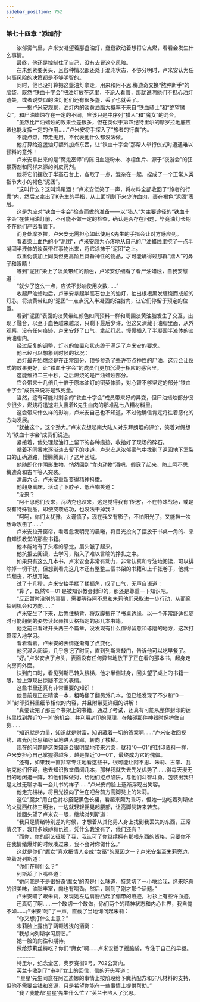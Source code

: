 ```yaml
---
sidebar_position: 752
---
```

### 第七十四章 “添加剂”  


　　浓郁雾气里，卢米安凝望着那盏油灯，蠢蠢欲动着想将它点燃，看看会发生什么事情。  
　　最终，他还是控制住了自己，没有去冒这个风险。  
　　在未到紧要关头，且各种情况都还处于混沌状态，不够分明时，卢米安认为任何高风险的决策都是不够明智的。  
　　同时，他也没打算把这盏油灯拿走，用来和阿不思.梅迪奇交换“脓肿断手”的脑袋，既然“铁血十字会”把油灯放在这里，不派人看管，那就说明他们不担心油灯遗失，或者说类似的油灯他们还有很多盏，丢了也就丢了。  
　　——据卢米安观察，油灯内的淡黄油脂大概率不来自“铁血骑士”和“绝望魔女”，和尸油蜡烛存在一定的不同，应该只是中序列“猎人”和“魔女”的混合。  
　　“虽然比尸油蜡烛的效果会差很多，但在类似于第四纪特里尔的摩罗拉地底应该也能发挥一定的作用……”卢米安将手探入了“旅者的行囊”内。  
　　不能点燃，带走无用，不代表他什么都没法做。  
　　他打算给这盏油灯额外加点东西，让“铁血十字会”那帮人举行仪式时遭遇难以预料的意外！  
　　卢米安拿出来的是“魔鬼巫师”的陈旧血迹粉末、冰檬鱼片、源于“夜游会”的狂暴药剂和同样来源的树皮药剂。  
　　他将它们摆放于半高石台上，各取了一点，混杂在一起，捏成了一个正常人类指节大小的褐色“泥团”。  
　　“这叫什么？这叫鸡尾酒！”卢米安低笑了一声，将材料全部收回了“旅者的行囊”内，然后又拿出了K先生的手指，从上面切割下来少许血肉，裹在褐色“泥团”表层。  
　　这是为应对“铁血十字会”检查而做的准备——以“猎人”为主要途径的“铁血十字会”在使用油灯前，不可能不做一定的检查，确认是否存在问题，毕竟油灯长期不在他们严密看管下。  
　　而身处摩罗拉，卢米安无需担心如此使用K先生的手指会让对方感应到。  
　　看着染上血色的小“泥团”，卢米安颇为心疼地从自己的尸油蜡烛里挖了一点半凝固半液体的淡黄带红事物出来，将它涂抹于“泥团”之上。  
　　双重伪装加上同类但更高阶且具备神性的物品，才可能瞒得过那群“猎人”的鼻子和眼睛！  
　　等到“泥团”染上了淡黄带红的颜色，卢米安仔细看了看尸油蜡烛，自我安慰道：  
　　“就少了这么一点，应该不影响使用次数……”  
　　收起尸油蜡烛后，卢米安拿起半高石台上的油灯，抽出根根黑发缠绕而成般的灯芯，将淡黄带红的“泥团”一点点沉入半凝固的油脂内，让它们停留于预定的位置。  
　　看到“泥团”表面的淡黄带红颜色如同预料一样和周围淡黄油脂发生了交互，出现了融合，以至于血色越来越淡，只剩下最后少许，但这又深藏于油脂里面，从外观察，没有任何痕迹，卢米安舒了口气，拿起灯芯，慢慢插入了半凝固半液体的淡黄油脂内。  
　　经过反复的调整，灯芯的位置和状态终于满足了卢米安的要求。  
　　他已经可以想象到时候的状况：  
　　油灯最开始燃烧是在正常部分，顶多参杂了些许带点神性的尸油，这只会让仪式的效果更好，让“铁血十字会”的成员们更加沉浸于相应的感官里。  
　　这能维持二三十秒，之后燃烧的是尸油蜡烛部分。  
　　它会带来十几倍几十倍于原本油灯的密契体验，对心智不够坚定的部分“铁血十字会”成员来说将是致死量。  
　　当然，这有可能对剩余的“铁血十字会”成员带来好的异变，但尸油蜡烛部分很少很少，燃烧将迅速进入裹着K先生血肉的那堆乱七八糟材料里。  
　　这会带来什么样的影响，卢米安自己也不知道，不过他确信肯定将往着恶化的方向发展。  
　　“就抽这个，这个劲大。”卢米安想起南大陆人对东拜朗烟的评价，笑着对假想的“铁血十字会”成员们说道。  
　　紧接着，他处理起油灯上留下的各种痕迹，收拾好了现场的碎石。  
　　循着不同香水逐渐淡去留下的味道，卢米安从浓郁雾气中找到了返回地下室裂口的正确道路，慢腾腾离开了这片区域。  
　　他随即化作阴影生物，悄然回到“食肉动物”酒吧，假寐了起来，防止阿不思.梅迪奇和古辛等人突袭。  
　　清晨六点，卢米安重新变得精神抖擞。  
　　他翻身离床，活动了下脖子，低声嘲笑道：  
　　“没来？  
　　“阿不思他们没来，瓦纳克也没来，这是觉得我有‘传送’，不在特殊战场，或是没有特殊物品，即使突袭成功，也没法干掉我？  
　　“呵呵，你们太犹豫，太谨慎了，现在我又有影子，不怕阳光了，又能挡一次致命攻击了……”  
　　卢米安拉开窗帘，看着愈发明亮的晨曦，将目光投向了摆放于书桌一角的、来自知识教堂的那些书籍。  
　　他本能地有了头疼的感觉，眉头皱了起来。  
　　他抗拒去阅读，去学习，陷入了难以言喻的挣扎之中。  
　　如果只有这么几本书，卢米安会非常有动力，非常认真和专注地阅读，可以排除掉一切干扰，但想到看完这几本还有整整三個书架的书籍和上千张卷子，他就一阵颓丧，不想开始。  
　　过了十几秒，卢米安抬手揉了揉额角，叹了口气，无声自语道：  
　　“算了，既然‘0—01’是被知识教会封印的，那还是尊重一下知识吧。  
　　“反正暂时没别的事情，需要等待阿不思和朱莉他们采取进一步行动，从而窥探到机会和方向……”  
　　卢米安坐了下来，后靠住椅背，将双脚搁在了书桌边缘，以一个非常舒适但随时可能翻倒的姿势读起赫拉贝格指定的那几本书籍。  
　　他之前已看过开头两三个篇章，没发现有什么值得留意和琢磨的地方，这次打算深入地学习。  
　　看着看着，卢米安的表情逐渐有了点变化。  
　　他沉浸入阅读，几乎忘记了时间，直到列斯来敲门，告诉他可以吃早餐了。  
　　“好。”卢米安点了点头，表面没有任何异常地放下了正在看的那本书，起身走向房间外面。  
　　快到门口时，看见列斯已转入楼梯，他才半侧过身，回头望了桌上的书籍一眼，脸上浮现出惊疑不定的表情。  
　　这些书里还真有非常重要的知识！  
　　他目前是正在精读一本，粗略翻了翻另外几本，但已经发现了不少和“0—01”封印资料里细节相似的内容，并且附带更详细的讲解！  
　　“真要读完了那三个书架上的书籍，通过了考试，还真有可能从整体封印的运转里找到靠近‘0—01’的机会，并利用封印的原理，在触碰那件神器时保护住自身……  
　　“知识就是力量，知识就是财富，知识藏着一切的答案啊……”卢米安收回视线，眸光闪烁思绪纷呈地进入走廊，转向了楼梯。  
　　现在的问题是这类知识会很明显地带来污染，就和“0—01”的封印资料一样，卢米安担心自己掌握得越多，越是靠近“0—01”，最终成为它的傀儡。  
　　“还有，如果我一直非常专注地看这些书，很可能让阿不思、朱莉、古辛、瓦纳克他们怀疑，也去知识教堂借阅几本，那样我就失去先发优势了……得每天漫无目的地闲逛一阵，和他们做做对，给他们挖点陷阱，与他们斗智斗勇，包装出我只是太过无聊才看一会儿书的样子……”卢米安的脸上逐渐浮现出笑容。  
　　他走完楼梯，将目光投向了坐在吧台前方高脚凳上的朱莉。  
　　这位“魔女”用白色衬衫搭配黑色长裙，看起来颇为乖巧，但她一边吃着列斯做的火腿西红柿三明治，一边就轻轻摇晃起腰部，让高脚凳转来转去。  
　　她回头望了卢米安一眼，继续对列斯道：  
　　“我只是情绪特别差的时候，才想着从其他男人身上找到我丢失的东西，正常情况下，我顶多嫉妒和仇视，凭什么我没有了，他们还有？  
　　“而你，你的厨艺征服了我，我认可了你继续拥有那根东西的资格，只要你不在我情绪爆炸的时候凑过来，我不会对你做什么。”  
　　这就是你们“魔女”喜欢把情人变成“女巫”的原因之一？卢米安坐至朱莉旁边，笑着对列斯道：  
　　“你们在聊什么？”  
　　列斯舔了下嘴唇道：  
　　“她问我是不是很好奇‘魔女’的肉是什么味道，特意切了一小块给我，烤来吃真的很美味，油脂丰富，肉也有嚼劲，然后，聊到了刚才那个话题。”  
　　卢米安瞄了眼朱莉，发现她左边肩膀凸起了绷带的痕迹，衬衫上有些许血迹。  
　　还真切了啊……一个敢切一个敢做，伱们两个的精神状态和内心世界，我自愧不如……卢米安“呵”了一声，直截了当地询问起朱莉：  
　　“你又想打什么主意？”  
　　朱莉脸上露出了两颗浅浅的酒窝：  
　　“我想向列斯学习厨艺。”  
　　她一脸的向往和期待。  
　　做给莎莉丝特吃？你们“魔女”啊……卢米安摇了摇脑袋，专注于自己的早餐。  
　　…………  
　　特里尔，纪念堂区，奥罗赛街9号，702公寓内。  
　　芙兰卡收到了“审判”女士的回信，信的开头写道：  
　　“‘星星’先生同意在阿芒迪娜的事情上按阶段给予魔药配方和非凡材料的支持，但他不需要金钱和资源，只是希望你能在一些事情上提供帮助。”  
　　“我？我能帮‘星星’先生什么忙？”芙兰卡陷入了沉思。  
